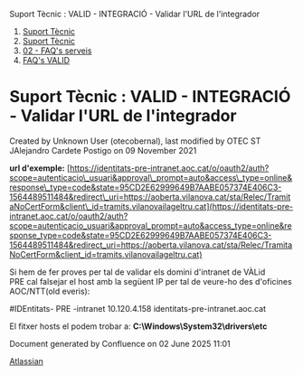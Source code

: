 Suport Tècnic : VALID - INTEGRACIÓ - Validar l'URL de l'integrador  

1.  [Suport Tècnic](index.html)
2.  [Suport Tècnic](13893782.html)
3.  [02 - FAQ's serveis](26313393.html)
4.  [FAQ's VALID](28705603.html)

Suport Tècnic : VALID - INTEGRACIÓ - Validar l'URL de l'integrador
==================================================================

Created by Unknown User (otecobernal), last modified by OTEC ST JAlejandro Cardete Postigo on 09 November 2021

**url d'exemple:** [https://identitats-pre-intranet.aoc.cat/o/oauth2/auth?scope=autenticacio\_usuari&approval\_prompt=auto&access\_type=online&response\_type=code&state=95CD2E62999649B7AABE057374E406C3-1564489511484&redirect\_uri=https://aoberta.vilanova.cat/sta/Relec/TramitaNoCertForm&client\_id=tramits.vilanovailageltru.cat](https://identitats-pre-intranet.aoc.cat/o/oauth2/auth?scope=autenticacio_usuari&approval_prompt=auto&access_type=online&response_type=code&state=95CD2E62999649B7AABE057374E406C3-1564489511484&redirect_uri=https://aoberta.vilanova.cat/sta/Relec/TramitaNoCertForm&client_id=tramits.vilanovailageltru.cat)

  

Si hem de fer proves per tal de validar els domini d'intranet de VÀLid PRE cal falsejar el host amb la següent IP per tal de veure-ho des d'oficines AOC/NTT(old everis):

#IDEntitats- PRE -intranet
10.120.4.158 identitats-pre-intranet.aoc.cat

  

El fitxer hosts el podem trobar a: **C:\\Windows\\System32\\drivers\\etc**

Document generated by Confluence on 02 June 2025 11:01

[Atlassian](http://www.atlassian.com/)